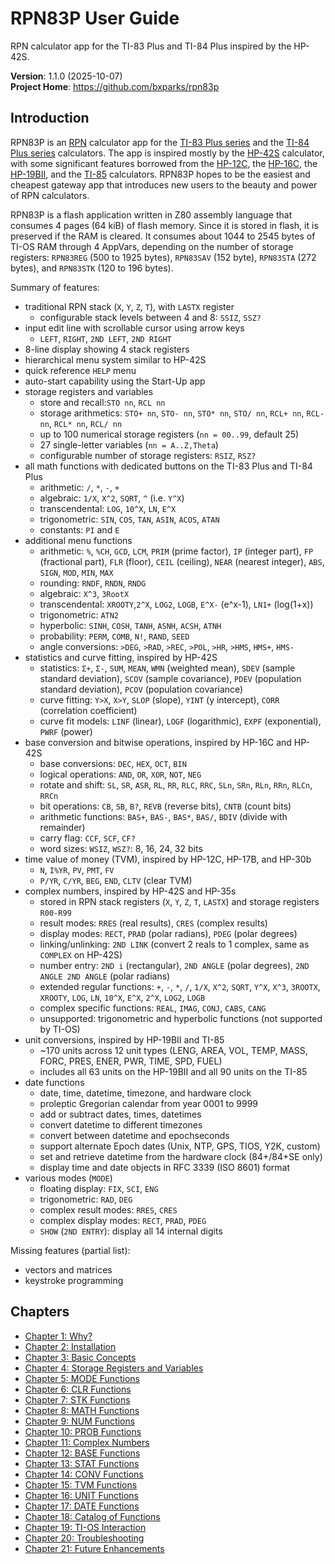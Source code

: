 # RPN83P User Guide

RPN calculator app for the TI-83 Plus and TI-84 Plus inspired by the HP-42S.

**Version**: 1.1.0 (2025-10-07)\
**Project Home**: https://github.com/bxparks/rpn83p

## Introduction

RPN83P is an [RPN](https://en.wikipedia.org/wiki/Reverse_Polish_notation)
calculator app for the [TI-83 Plus
series](https://en.wikipedia.org/wiki/TI-83_series) and the [TI-84 Plus
series](https://en.wikipedia.org/wiki/TI-84_Plus_series) calculators. The app is
inspired mostly by the [HP-42S](https://en.wikipedia.org/wiki/HP-42S)
calculator, with some significant features borrowed from
the [HP-12C](https://en.wikipedia.org/wiki/HP-12C),
the [HP-16C](https://en.wikipedia.org/wiki/HP-16C),
the [HP-19BII](https://en.wikipedia.org/wiki/HP-19B), and
the [TI-85](https://en.wikipedia.org/wiki/TI-85) calculators.
RPN83P hopes to be the easiest and cheapest gateway app that introduces new
users to the beauty and power of RPN calculators.

RPN83P is a flash application written in Z80 assembly language that consumes 4
pages (64 kiB) of flash memory. Since it is stored in flash, it is preserved if
the RAM is cleared. It consumes about 1044 to 2545 bytes of TI-OS RAM through 4
AppVars, depending on the number of storage registers: `RPN83REG` (500 to 1925
bytes), `RPN83SAV` (152 byte), `RPN83STA` (272 bytes), and `RPN83STK` (120 to
196 bytes).

Summary of features:

- traditional RPN stack (`X`, `Y`, `Z`, `T`), with `LASTX` register
    - configurable stack levels between 4 and 8: `SSIZ`, `SSZ?`
- input edit line with scrollable cursor using arrow keys
    - `LEFT`, `RIGHT`, `2ND LEFT`, `2ND RIGHT`
- 8-line display showing 4 stack registers
- hierarchical menu system similar to HP-42S
- quick reference `HELP` menu
- auto-start capability using the Start-Up app
- storage registers and variables
    - store and recall:`STO nn`, `RCL nn`
    - storage arithmetics: `STO+ nn`, `STO- nn`, `STO* nn`, `STO/ nn`, `RCL+
      nn`, `RCL- nn`, `RCL* nn`, `RCL/ nn`
    - up to 100 numerical storage registers (`nn = 00..99`, default 25)
    - 27 single-letter variables (`nn = A..Z,Theta`)
    - configurable number of storage registers: `RSIZ`, `RSZ?`
- all math functions with dedicated buttons on the TI-83 Plus and TI-84 Plus
    - arithmetic: `/`, `*`, `-`, `+`
    - algebraic: `1/X`, `X^2`, `SQRT`, `^` (i.e. `Y^X`)
    - transcendental: `LOG`, `10^X`, `LN`, `E^X`
    - trigonometric: `SIN`, `COS`, `TAN`, `ASIN`, `ACOS`, `ATAN`
    - constants: `PI` and `E`
- additional menu functions
    - arithmetic: `%`, `%CH`, `GCD`, `LCM`, `PRIM` (prime factor), `IP` (integer
      part), `FP` (fractional part), `FLR` (floor), `CEIL` (ceiling), `NEAR`
      (nearest integer), `ABS`, `SIGN`, `MOD`, `MIN`, `MAX`
    - rounding: `RNDF`, `RNDN`, `RNDG`
    - algebraic: `X^3`, `3RootX`
    - transcendental: `XROOTY`,`2^X`, `LOG2`, `LOGB`, `E^X-` (e^x-1), `LN1+`
      (log(1+x))
    - trigonometric: `ATN2`
    - hyperbolic: `SINH`, `COSH`, `TANH`, `ASNH`, `ACSH`, `ATNH`
    - probability: `PERM`, `COMB`, `N!`, `RAND`, `SEED`
    - angle conversions: `>DEG`, `>RAD`, `>REC`, `>POL`, `>HR`, `>HMS`, `HMS+`,
      `HMS-`
- statistics and curve fitting, inspired by HP-42S
    - statistics: `Σ+`, `Σ-`, `SUM`, `MEAN`, `WMN` (weighted mean),
      `SDEV` (sample standard deviation), `SCOV` (sample covariance),
      `PDEV` (population standard deviation), `PCOV` (population covariance)
    - curve fitting: `Y>X`, `X>Y`, `SLOP` (slope), `YINT` (y intercept), `CORR`
      (correlation coefficient)
    - curve fit models: `LINF` (linear), `LOGF` (logarithmic), `EXPF`
      (exponential), `PWRF` (power)
- base conversion and bitwise operations, inspired by HP-16C and HP-42S
    - base conversions: `DEC`, `HEX`, `OCT`, `BIN`
    - logical operations: `AND`, `OR`, `XOR`, `NOT`, `NEG`
    - rotate and shift: `SL`, `SR`, `ASR`, `RL`, `RR`, `RLC`, `RRC`,
      `SLn`, `SRn`, `RLn`, `RRn`, `RLCn`, `RRCn`
    - bit operations: `CB`, `SB`, `B?`, `REVB` (reverse bits), `CNTB` (count
      bits)
    - arithmetic functions: `BAS+`, `BAS-`, `BAS*`, `BAS/`, `BDIV` (divide with
      remainder)
    - carry flag: `CCF`, `SCF`, `CF?`
    - word sizes: `WSIZ`, `WSZ?`: 8, 16, 24, 32 bits
- time value of money (TVM), inspired by HP-12C, HP-17B, and HP-30b
    - `N`, `I%YR`, `PV`, `PMT`, `FV`
    - `P/YR`, `C/YR`, `BEG`, `END`, `CLTV` (clear TVM)
- complex numbers, inspired by HP-42S and HP-35s
    - stored in RPN stack registers (`X`, `Y`, `Z`, `T`, `LASTX`) and storage
      registers `R00-R99`
    - result modes: `RRES` (real results), `CRES` (complex results)
    - display modes: `RECT`, `PRAD` (polar radians), `PDEG` (polar degrees)
    - linking/unlinking: `2ND LINK` (convert 2 reals to 1 complex, same as
      `COMPLEX` on HP-42S)
    - number entry: `2ND i` (rectangular), `2ND ANGLE` (polar degrees), `2ND
      ANGLE 2ND ANGLE` (polar radians)
    - extended regular functions: `+`, `-`, `*`, `/`, `1/X`, `X^2`, `SQRT`,
      `Y^X`, `X^3`, `3ROOTX`, `XROOTY`, `LOG`, `LN`, `10^X`, `E^X`, `2^X`,
      `LOG2`, `LOGB`
    - complex specific functions: `REAL`, `IMAG`, `CONJ`, `CABS`, `CANG`
    - unsupported: trigonometric and hyperbolic functions (not supported by
      TI-OS)
- unit conversions, inspired by HP-19BII and TI-85
    - ~170 units across 12 unit types (LENG, AREA, VOL, TEMP, MASS, FORC, PRES,
      ENER, PWR, TIME, SPD, FUEL)
    - includes all 63 units on the HP-19BII and all 90 units on the TI-85
- date functions
    - date, time, datetime, timezone, and hardware clock
    - proleptic Gregorian calendar from year 0001 to 9999
    - add or subtract dates, times, datetimes
    - convert datetime to different timezones
    - convert between datetime and epochseconds
    - support alternate Epoch dates (Unix, NTP, GPS, TIOS, Y2K, custom)
    - set and retrieve datetime from the hardware clock (84+/84+SE only)
    - display time and date objects in RFC 3339 (ISO 8601) format
- various modes (`MODE`)
    - floating display: `FIX`, `SCI`, `ENG`
    - trigonometric: `RAD`, `DEG`
    - complex result modes: `RRES`, `CRES`
    - complex display modes: `RECT`, `PRAD`, `PDEG`
    - `SHOW` (`2ND ENTRY`): display all 14 internal digits

Missing features (partial list):

- vectors and matrices
- keystroke programming

## Chapters

- [Chapter 1: Why?](USER_GUIDE_WHY.md)
- [Chapter 2: Installation](USER_GUIDE_INSTALLATION.md)
- [Chapter 3: Basic Concepts](USER_GUIDE_BASIC.md)
- [Chapter 4: Storage Registers and Variables](USER_GUIDE_STORAGE.md)
- [Chapter 5: MODE Functions](USER_GUIDE_MODE.md)
- [Chapter 6: CLR Functions](USER_GUIDE_CLR.md)
- [Chapter 7: STK Functions](USER_GUIDE_STK.md)
- [Chapter 8: MATH Functions](USER_GUIDE_MATH.md)
- [Chapter 9: NUM Functions](USER_GUIDE_NUM.md)
- [Chapter 10: PROB Functions](USER_GUIDE_PROB.md)
- [Chapter 11: Complex Numbers](USER_GUIDE_COMPLEX.md)
- [Chapter 12: BASE Functions](USER_GUIDE_BASE.md)
- [Chapter 13: STAT Functions](USER_GUIDE_STAT.md)
- [Chapter 14: CONV Functions](USER_GUIDE_CONV.md)
- [Chapter 15: TVM Functions](USER_GUIDE_TVM.md)
- [Chapter 16: UNIT Functions](USER_GUIDE_UNIT.md)
- [Chapter 17: DATE Functions](USER_GUIDE_DATE.md)
- [Chapter 18: Catalog of Functions](USER_GUIDE_CATALOG.md)
- [Chapter 19: TI-OS Interaction](USER_GUIDE_TIOS.md)
- [Chapter 20: Troubleshooting](USER_GUIDE_TROUBLESHOOTING.md)
- [Chapter 21: Future Enhancements](USER_GUIDE_FUTURE.md)
